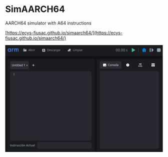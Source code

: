 # SimAARCH64
AARCH64 simulator with A64 instructions

[https://ecys-fiusac.github.io/simaarch64/](https://ecys-fiusac.github.io/simaarch64/)

<img src="/img/simaarch64.png" width="800"/>
